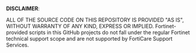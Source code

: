 **DISCLAIMER**: 

ALL OF THE SOURCE CODE ON THIS REPOSITORY IS PROVIDED "AS IS", WITHOUT WARRANTY OF ANY KIND, EXPRESS OR IMPLIED.
Fortinet-provided scripts in this  GitHub projects do not fall under the regular Fortinet technical support scope and are not supported by FortiCare Support Services.


